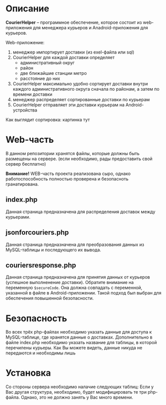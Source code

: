 # Описание
**CourierHelper** – программное обеспечение, которое состоит из web-приложения для менеджера курьеров и Anadroid-приложения для курьеров.

Web-приложение:
   1. менеджер импортирует доставки (из exel-файла или sql)
   2. CourierHelper для каждой доставки определяет
      * административный округ
      * район
      * две ближайшие станции метро
      * расстояние до них
   3. CourierHelper максимально удобно сортирует доставки внутри каждого административного округа сначала по районам, а затем по времени доставки
   4. менеджер распределяет сортированные доставки по курьерам
   5. CourierHelper отправляет эти доставки курьерам на Android-устройства

Как выглядит сортировка:
картинка тут

# Web-часть

В данном репозитории хранятся файлы, которые должны быть размещены на сервере. 
(если необходимо, рады предоставить свой сервер бесплатно)

**Внимание!**
WEB-часть проекта реализована сыро, однако работоспособность полностью проверена и безопасноть гранатирована.

## index.php
Данная страница предназначена для распределения доставок между курьерами.

## jsonforcouriers.php
Данная страница предназначена для преобразования данных из MySQL-таблицы и последующего их вывода.

## couriersresponse.php
Данная страница предназначена для принятия данных от курьеров (успешное выполненение доставки).
Обратите внимание на переменную ``$secureCode``. Она должна совпадать с переменной, указанной в файле в Android-приложении.
Такой подход был выбран для обеспечения повышенной безопасности.

# Безопасность
Во всех трёх php-файлах необходимо указать данные для доступа к MySQL-таблице, где хранятся данные о доставках. Дополнительно в файле index.php необходимо указать название для таблицы, в которой перечилены курьеры. Как Вы можете видеть, данные никуда не передаются и необходимы лишь

# Установка
Со стороны сервера необходимо налачие следующих таблиц:
Если у Вас другая структура, необходимо, будет модифицировать те три php-файла.
Однако, это не должно занять у Вас много времени.
